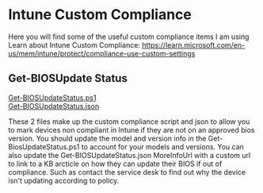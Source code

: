 # Intune Custom Compliance
Here you will find some of the useful custom compliance items I am using<br>
Learn about Intune Custom Compliance: https://learn.microsoft.com/en-us/mem/intune/protect/compliance-use-custom-settings<br>

## Get-BIOSUpdate Status
<p>
<a href="https://github.com/neckermann/ModernDeviceManagement/blob/main/Custom%20Compliance/Get-BIOSUpateStatus.ps1" target="_blank">Get-BIOSUpdateStatus.ps1</a>
<br>
<a href="https://github.com/neckermann/ModernDeviceManagement/blob/main/Custom%20Compliance/Get-BIOSUpateStatus.json" target="_blank">Get-BIOSUpdateStatus.json</a>
<br>
</p>
<p>
These 2 files make up the custom compliance script and json to allow you to mark devices non compliant in Intune if they are not on an approved bios version. You should update the model and version info in the Get-BiosUpdateStatus.ps1 to account for your models and versions. You can also update the Get-BIOSUpdateStatus.json MoreInfoUrl with a custom url to link to a KB arcticle on how they can update their BIOS if out of compliance. Such as contact the service desk to find out why the device isn't updating according to policy.
</p>


